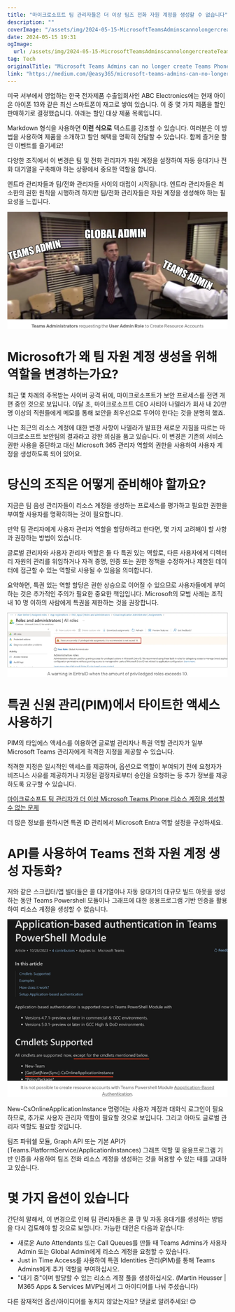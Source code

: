 ```yaml
---
title: "마이크로소프트 팀 관리자들은 더 이상 팀즈 전화 자원 계정을 생성할 수 없습니다"
description: ""
coverImage: "/assets/img/2024-05-15-MicrosoftTeamsAdminscannolongercreateTeamsPhoneResourceAccounts_0.png"
date: 2024-05-15 19:31
ogImage: 
  url: /assets/img/2024-05-15-MicrosoftTeamsAdminscannolongercreateTeamsPhoneResourceAccounts_0.png
tag: Tech
originalTitle: "Microsoft Teams Admins can no longer create Teams Phone Resource Accounts"
link: "https://medium.com/@easy365/microsoft-teams-admins-can-no-longer-create-teams-phone-resource-accounts-8a85431c6abf"
---
```



미국 서부에서 영업하는 한국 전자제품 수출입회사인 ABC Electronics에는 현재 아이온 아이폰 13와 같은 최신 스마트폰이 재고로 쌓여 있습니다. 이 중 몇 가지 제품을 할인 판매하기로 결정했습니다. 아래는 할인 대상 제품 목록입니다.

Markdown 형식을 사용하면 **이런 식으로** 텍스트를 강조할 수 있습니다. 여러분은 이 방법을 사용하여 제품을 소개하고 할인 혜택을 명확히 전달할 수 있습니다. 함께 즐거운 할인 이벤트를 즐기세요!



다양한 조직에서 이 변경은 팀 및 전화 관리자가 자원 계정을 설정하여 자동 응대기나 전화 대기열을 구축해야 하는 상황에서 중요한 역할을 합니다.

엔트라 관리자들과 팀/전화 관리자들 사이의 대립이 시작됩니다. 엔트라 관리자들은 최소한의 권한 원칙을 시행하려 하지만 팀/전화 관리자들은 자원 계정을 생성해야 하는 필요성을 느낍니다.

![이미지](/assets/img/2024-05-15-MicrosoftTeamsAdminscannolongercreateTeamsPhoneResourceAccounts_0.png)

# Microsoft가 왜 팀 자원 계정 생성을 위해 역할을 변경하는가요?



최근 몇 차례의 주목받는 사이버 공격 뒤에, 마이크로소프트가 보안 프로세스를 전면 개편 중인 것으로 보입니다. 이달 초, 마이크로소프트 CEO 사티아 나델라가 회사 내 20만 명 이상의 직원들에게 메모를 통해 보안을 최우선으로 두어야 한다는 것을 분명히 했죠.

나는 최근의 리소스 계정에 대한 변경 사항이 나델라가 발표한 새로운 지침을 따르는 마이크로소프트 보안팀의 결과라고 강한 의심을 품고 있습니다. 이 변경은 기존의 서비스 권한 사용을 중단하고 대신 Microsoft 365 관리자 역할의 권한을 사용하여 사용자 계정을 생성하도록 되어 있어요.

# 당신의 조직은 어떻게 준비해야 할까요?

지금은 팀 음성 관리자들이 리소스 계정을 생성하는 프로세스를 평가하고 필요한 권한을 부여할 사용자를 명확히하는 것이 필요합니다.



만약 팀 관리자에게 사용자 관리자 역할을 할당하려고 한다면, 몇 가지 고려해야 할 사항과 권장하는 방법이 있습니다.

글로벌 관리자와 사용자 관리자 역할은 둘 다 특권 있는 역할로, 다른 사용자에게 디렉터리 자원의 관리를 위임하거나 자격 증명, 인증 또는 권한 정책을 수정하거나 제한된 데이터에 접근할 수 있는 역할로 사용될 수 있음을 의미합니다.

요약하면, 특권 있는 역할 할당은 권한 상승으로 이어질 수 있으므로 사용자들에게 부여하는 것은 추가적인 주의가 필요한 중요한 책임입니다. Microsoft의 모범 사례는 조직 내 10 명 이하의 사람에게 특권을 제한하는 것을 권장합니다.

![Microsoft Teams Admins can no longer create Teams Phone Resource Accounts](/assets/img/2024-05-15-MicrosoftTeamsAdminscannolongercreateTeamsPhoneResourceAccounts_1.png)



# 특권 신원 관리(PIM)에서 타이트한 액세스 사용하기

PIM의 타임에스 액세스를 이용하면 글로벌 관리자나 특권 역할 관리자가 일부 Microsoft Teams 관리자에게 적격한 지정을 제공할 수 있습니다.

적격한 지정은 일시적인 액세스를 제공하며, 옵션으로 역할이 부여되기 전에 요청자가 비즈니스 사유를 제공하거나 지정된 결정자로부터 승인을 요청하는 등 추가 정보를 제공하도록 요구할 수 있습니다.

[마이크로소프트 팀 관리자가 더 이상 Microsoft Teams Phone 리소스 계정을 생성할 수 없는 문제](/assets/img/2024-05-15-MicrosoftTeamsAdminscannolongercreateTeamsPhoneResourceAccounts_2.png)



더 많은 정보를 원하시면 특권 ID 관리에서 Microsoft Entra 역할 설정을 구성하세요.

# API를 사용하여 Teams 전화 자원 계정 생성 자동화?

저와 같은 스크립터/앱 빌더들은 콜 대기열이나 자동 응대기의 대규모 빌드 아웃을 생성하는 동안 Teams Powershell 모듈이나 그래프에 대한 응용프로그램 기반 인증을 활용하여 리소스 계정을 생성할 수 없습니다.

![image](/assets/img/2024-05-15-MicrosoftTeamsAdminscannolongercreateTeamsPhoneResourceAccounts_3.png)



New-CsOnlineApplicationInstance 명령어는 사용자 계정과 대화식 로그인이 필요하므로, 추가로 사용자 관리자 역할이 필요할 것으로 보입니다. 그리고 아마도 글로벌 관리자 역할도 필요할 것입니다.

팀즈 파워쉘 모듈, Graph API 또는 기본 API가(Teams.PlatformService/ApplicationInstances) 그래프 역할 및 응용프로그램 기반 인증을 사용하여 팀즈 전화 리소스 계정을 생성하는 것을 허용할 수 있는 때를 고대하고 있습니다.

# 몇 가지 옵션이 있습니다

간단히 말해서, 이 변경으로 인해 팀 관리자들은 콜 큐 및 자동 응대기를 생성하는 방법을 다시 검토해야 할 것으로 보입니다. 가능한 대안은 다음과 같습니다:



- 새로운 Auto Attendants 또는 Call Queues를 만들 때 Teams Admins가 사용자 Admin 또는 Global Admin에게 리소스 계정을 요청할 수 있습니다.
- Just in Time Access를 사용하여 특권 Identities 관리(PIM)를 통해 Teams Admins에게 추가 역할을 부여하십시오.
- "대기 중"이며 할당할 수 있는 리소스 계정 풀을 생성하십시오. (Martin Heusser | M365 Apps & Services MVP님께서 그 아이디어를 나눠 주셨습니다)

다른 잠재적인 옵션/아이디어를 놓치지 않았는지요? 댓글로 알려주세요! 😊
